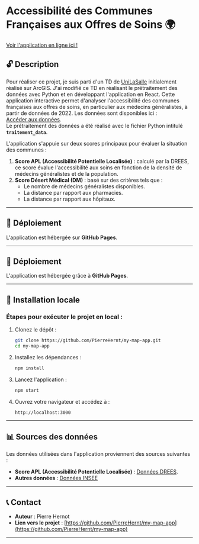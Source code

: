 # Accessibilité des Communes Françaises aux Offres de Soins 🌍

[Voir l'application en ligne ici !](https://pierrehernt.github.io/my-map-app/)

## 🔓 Description

Pour réaliser ce projet, je suis parti d'un TD de [UniLaSalle](https://storymaps.arcgis.com/stories/aa8a70ec49ef46b5a28834064a3f9e19) initialement réalisé sur ArcGIS. J'ai modifié ce TD en réalisant le prétraitement des données avec Python et en développant l'application en React. Cette application interactive permet d'analyser l'accessibilité des communes françaises aux offres de soins, en particulier aux médecins généralistes, à partir de données de 2022. Les données sont disponibles ici :  
[Accéder aux données](https://drive.google.com/drive/folders/16L3jNkOOov5VGT9QaWjhPbS9Qu2jYG72?usp=drive_link).  
Le prétraitement des données a été réalisé avec le fichier Python intitulé **`traitement_data`**.

L'application s'appuie sur deux scores principaux pour évaluer la situation des communes :

1. **Score APL (Accessibilité Potentielle Localisée)** : calculé par la DREES, ce score évalue l'accessibilité aux soins en fonction de la densité de médecins généralistes et de la population.
2. **Score Désert Médical (DM)** : basé sur des critères tels que :
   - Le nombre de médecins généralistes disponibles.
   - La distance par rapport aux pharmacies.
   - La distance par rapport aux hôpitaux.

---

## 🚀 Déploiement

L'application est hébergée sur **GitHub Pages**.

---

## 🚀 Déploiement

L'application est hébergée grâce à **GitHub Pages**.

---

## 🔂 Installation locale

### Étapes pour exécuter le projet en local :

1. Clonez le dépôt :
   ```bash
   git clone https://github.com/PierreHernt/my-map-app.git
   cd my-map-app
   ```

2. Installez les dépendances :
   ```bash
   npm install
   ```

3. Lancez l'application :
   ```bash
   npm start
   ```

4. Ouvrez votre navigateur et accédez à :
   ```
   http://localhost:3000
   ```


---

## 📊 Sources des données

Les données utilisées dans l'application proviennent des sources suivantes :

- **Score APL (Accessibilité Potentielle Localisée)** : [Données DREES](https://data.drees.solidarites-sante.gouv.fr/explore/dataset/530_l-accessibilite-potentielle-localisee-apl/information/).
- **Autres données** : [Données INSEE](https://www.insee.fr/fr/accueil)

---

## 📞 Contact

- **Auteur** : Pierre Hernot  
- **Lien vers le projet** : [https://github.com/PierreHernt/my-map-app](https://github.com/PierreHernt/my-map-app)

---

